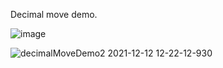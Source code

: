 Decimal move demo.<br/>

![image](https://user-images.githubusercontent.com/54160011/191399882-cf703d17-2fbd-43b9-a260-92c15cf5ef68.png)

![decimalMoveDemo2 2021-12-12 12-22-12-930](https://user-images.githubusercontent.com/54160011/167948600-84e02147-d526-46f1-a7aa-1930246b1704.gif)

